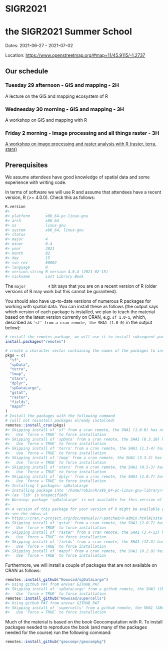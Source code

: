 
<!-- README.md is generated from README.Rmd. Please edit that file -->

# SIGR2021

<!-- badges: start -->
<!-- badges: end -->

# the SIGR2021 Summer School

Dates: 2021-06-27 - 2021-07-02

Location: <https://www.openstreetmap.org/#map=11/45.9115/-1.2737>

## Our schedule

### Tuesday 29 afternoon - GIS and mapping - 2H

A lecture on the GIS and mapping ecosystem of R

### Wednesday 30 morning - GIS and mapping - 3H

A workshop on GIS and mapping with R

### Friday 2 morning - Image processing and all things raster - 3H

[A workshop on image processing and raster analysis with R (raster,
terra, stars)](workshop2/workshop2.html)

## Prerequisites

We assume attendees have good knowledge of spatial data and some
experience with writing code.

In terms of software we will use R and assume that attendees have a
recent version, R (&gt;= 4.0.0). Check this as follows:

``` r
R.version
#>                _                           
#> platform       x86_64-pc-linux-gnu         
#> arch           x86_64                      
#> os             linux-gnu                   
#> system         x86_64, linux-gnu           
#> status                                     
#> major          4                           
#> minor          0.4                         
#> year           2021                        
#> month          02                          
#> day            15                          
#> svn rev        80002                       
#> language       R                           
#> version.string R version 4.0.4 (2021-02-15)
#> nickname       Lost Library Book
```

The `major          4` bit says that you are on a recent version of R
(older versions of R may work but this cannot be guranteed).

You should also have up-to-date versions of numerous R packages for
working with spatial data. You can install these as follows (the output
says which version of each package is installed, we plan to teach the
material based on the latest version currently on CRAN, e.g. `sf 1.0-1`,
which, described as `'sf' from a cran remote, the SHA1 (1.0-0)` in the
output below):

``` r
# install the remotes package, we will use it to install subsequent packages
install.packages("remotes")
```

``` r
# create a character vector containing the names of the packages to install:
pkgs = c(
  "sf",
  "spData",
  "terra",
  "tmap",
  "stars",
  "dplyr",
  "spDataLarge",
  "gstat",
  "raster",
  "fields",
  "mapsf"
)
# Install the packages with the following command
# (will not reinstall packages already installed)
remotes::install_cran(pkgs)
#> Skipping install of 'sf' from a cran remote, the SHA1 (1.0-0) has not changed since last install.
#>   Use `force = TRUE` to force installation
#> Skipping install of 'spData' from a cran remote, the SHA1 (0.3.10) has not changed since last install.
#>   Use `force = TRUE` to force installation
#> Skipping install of 'terra' from a cran remote, the SHA1 (1.3-4) has not changed since last install.
#>   Use `force = TRUE` to force installation
#> Skipping install of 'tmap' from a cran remote, the SHA1 (3.3-2) has not changed since last install.
#>   Use `force = TRUE` to force installation
#> Skipping install of 'stars' from a cran remote, the SHA1 (0.5-3) has not changed since last install.
#>   Use `force = TRUE` to force installation
#> Skipping install of 'dplyr' from a cran remote, the SHA1 (1.0.7) has not changed since last install.
#>   Use `force = TRUE` to force installation
#> Installing 1 packages: spDataLarge
#> Installing package into '/home/robin/R/x86_64-pc-linux-gnu-library/4.0'
#> (as 'lib' is unspecified)
#> Warning: package 'spDataLarge' is not available for this version of R
#> 
#> A version of this package for your version of R might be available elsewhere,
#> see the ideas at
#> https://cran.r-project.org/doc/manuals/r-patched/R-admin.html#Installing-packages
#> Skipping install of 'gstat' from a cran remote, the SHA1 (2.0-7) has not changed since last install.
#>   Use `force = TRUE` to force installation
#> Skipping install of 'raster' from a cran remote, the SHA1 (3.4-13) has not changed since last install.
#>   Use `force = TRUE` to force installation
#> Skipping install of 'fields' from a cran remote, the SHA1 (12.3) has not changed since last install.
#>   Use `force = TRUE` to force installation
#> Skipping install of 'mapsf' from a cran remote, the SHA1 (0.2.0) has not changed since last install.
#>   Use `force = TRUE` to force installation
```

Furthermore, we will install a couple of packages that are not available
on CRAN as follows:

``` r
remotes::install_github("Nowosad/spDataLarge")
#> Using github PAT from envvar GITHUB_PAT
#> Skipping install of 'spDataLarge' from a github remote, the SHA1 (1b70c8bb) has not changed since last install.
#>   Use `force = TRUE` to force installation
remotes::install_github("Nowosad/supercells")
#> Using github PAT from envvar GITHUB_PAT
#> Skipping install of 'supercells' from a github remote, the SHA1 (48c4c6f9) has not changed since last install.
#>   Use `force = TRUE` to force installation
```

Much of the material is based on the book Geocomputation with R. To
install packages needed to reproduce the book (and many of the packages
needed for the course) run the following command:

``` r
remotes::install_github("geocompr/geocompkg")
```

